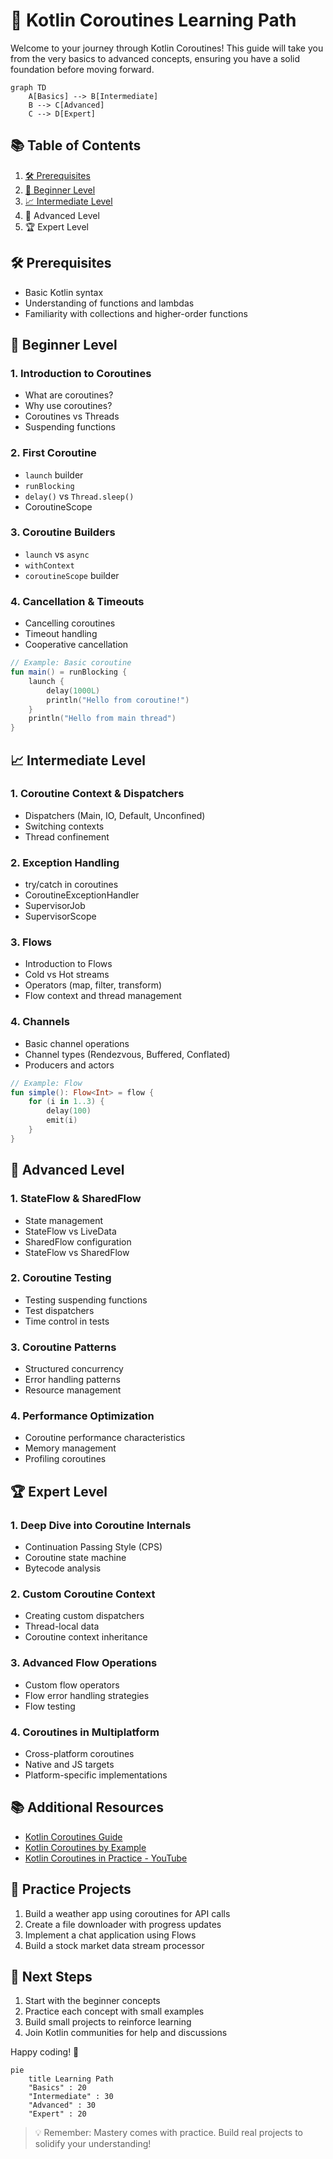 # 🚀 Kotlin Coroutines Learning Path

Welcome to your journey through Kotlin Coroutines! This guide will take you from the very basics to advanced concepts, ensuring you have a solid foundation before moving forward.

```mermaid
graph TD
    A[Basics] --> B[Intermediate]
    B --> C[Advanced]
    C --> D[Expert]
```

## 📚 Table of Contents
1. [🛠️ Prerequisites](#-prerequisites)
2. [🔰 Beginner Level](#-beginner-level)
3. [📈 Intermediate Level](#-intermediate-level)
4. 🚀 Advanced Level
5. 🏆 Expert Level

## 🛠️ Prerequisites
- Basic Kotlin syntax
- Understanding of functions and lambdas
- Familiarity with collections and higher-order functions

## 🔰 Beginner Level

### 1. Introduction to Coroutines
   - What are coroutines?
   - Why use coroutines?
   - Coroutines vs Threads
   - Suspending functions

### 2. First Coroutine
   - `launch` builder
   - `runBlocking`
   - `delay()` vs `Thread.sleep()`
   - CoroutineScope

### 3. Coroutine Builders
   - `launch` vs `async`
   - `withContext`
   - `coroutineScope` builder

### 4. Cancellation & Timeouts
   - Cancelling coroutines
   - Timeout handling
   - Cooperative cancellation

```kotlin
// Example: Basic coroutine
fun main() = runBlocking {
    launch {
        delay(1000L)
        println("Hello from coroutine!")
    }
    println("Hello from main thread")
}
```

## 📈 Intermediate Level

### 1. Coroutine Context & Dispatchers
   - Dispatchers (Main, IO, Default, Unconfined)
   - Switching contexts
   - Thread confinement

### 2. Exception Handling
   - try/catch in coroutines
   - CoroutineExceptionHandler
   - SupervisorJob
   - SupervisorScope

### 3. Flows
   - Introduction to Flows
   - Cold vs Hot streams
   - Operators (map, filter, transform)
   - Flow context and thread management

### 4. Channels
   - Basic channel operations
   - Channel types (Rendezvous, Buffered, Conflated)
   - Producers and actors

```kotlin
// Example: Flow
fun simple(): Flow<Int> = flow {
    for (i in 1..3) {
        delay(100)
        emit(i)
    }
}
```

## 🚀 Advanced Level

### 1. StateFlow & SharedFlow
   - State management
   - StateFlow vs LiveData
   - SharedFlow configuration
   - StateFlow vs SharedFlow

### 2. Coroutine Testing
   - Testing suspending functions
   - Test dispatchers
   - Time control in tests

### 3. Coroutine Patterns
   - Structured concurrency
   - Error handling patterns
   - Resource management

### 4. Performance Optimization
   - Coroutine performance characteristics
   - Memory management
   - Profiling coroutines

## 🏆 Expert Level

### 1. Deep Dive into Coroutine Internals
   - Continuation Passing Style (CPS)
   - Coroutine state machine
   - Bytecode analysis

### 2. Custom Coroutine Context
   - Creating custom dispatchers
   - Thread-local data
   - Coroutine context inheritance

### 3. Advanced Flow Operations
   - Custom flow operators
   - Flow error handling strategies
   - Flow testing

### 4. Coroutines in Multiplatform
   - Cross-platform coroutines
   - Native and JS targets
   - Platform-specific implementations

## 📚 Additional Resources
- [Kotlin Coroutines Guide](https://kotlinlang.org/docs/coroutines-guide.html)
- [Kotlin Coroutines by Example](https://play.kotlinlang.org/hands-on/Introduction%20to%20Coroutines%20and%20Channels/)
- [Kotlin Coroutines in Practice - YouTube](https://www.youtube.com/watch?v=a3agLJQ6vt8)

## 🔄 Practice Projects
1. Build a weather app using coroutines for API calls
2. Create a file downloader with progress updates
3. Implement a chat application using Flows
4. Build a stock market data stream processor

## 🎯 Next Steps
1. Start with the beginner concepts
2. Practice each concept with small examples
3. Build small projects to reinforce learning
4. Join Kotlin communities for help and discussions

Happy coding! 🚀

```mermaid
pie
    title Learning Path
    "Basics" : 20
    "Intermediate" : 30
    "Advanced" : 30
    "Expert" : 20
```

> 💡 Remember: Mastery comes with practice. Build real projects to solidify your understanding!

